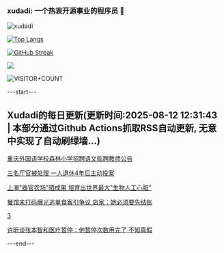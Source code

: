 ### xudadi: 一个热衷开源事业的程序员 👋

![xudadi](https://github-readme-stats-git-masterorgs-github-readme-stats-team.vercel.app/api?username=xudadi)

[![Top Langs](https://github-readme-stats.vercel.app/api/top-langs/?username=xudadi)](https://github.com/anuraghazra/github-readme-stats)

[![GitHub Streak](https://streak-stats.demolab.com?user=xudadi&locale=zh_Hans)](https://git.io/streak-stats)

![](https://raw.githubusercontent.com/xudadi/xudadi/main/assets/github-contribution-grid-snake.svg)

![VISITOR+COUNT](https://komarev.com/ghpvc/?username=xudadi&label=VISITOR+COUNT)


---start---

## Xudadi的每日更新(更新时间:2025-08-12 12:31:43 | 本部分通过Github Actions抓取RSS自动更新, 无意中实现了自动刷绿墙...)

[重庆外国语学校森林小学招聘语文临聘教师公告](https://www.gongkaoleida.com/article/2560971)

[三名厅官被处理 一人退休4年后主动投案](https://m.163.com/news/article/K6MS6CNG0530JPVV.html)

[上海"器官农场"晒成果 培育出世界最大"生物人工心脏"](https://m.163.com/news/article/K6MF651B0512DU6N.html)

[餐馆未打码曝光逃单食客引争议 店家：她必须要先结账](https://m.163.com/news/article/K6NC2OSV0514D3UH.html)

[3](https://m.163.com/touch/news/sub/domestic)

[许昕谈张本智和医疗暂停：他暂停次数用完了 不知真假](https://m.163.com/news/article/K6N9OL4S0530JPVV.html)

---end---
